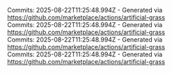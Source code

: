 Commits: 2025-08-22T11:25:48.994Z - Generated via https://github.com/marketplace/actions/artificial-grass
<br>
Commits: 2025-08-22T11:25:48.994Z - Generated via https://github.com/marketplace/actions/artificial-grass
<br>
Commits: 2025-08-22T11:25:48.994Z - Generated via https://github.com/marketplace/actions/artificial-grass
<br>
Commits: 2025-08-22T11:25:48.994Z - Generated via https://github.com/marketplace/actions/artificial-grass
<br>
